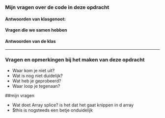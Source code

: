 ### Mijn vragen over de code in deze opdracht

#### Antwoorden van klasgenoot: 

#### Vragen die we samen hebben

#### Antwoorden van de klas

---

### Vragen en opmerkingen bij het maken van deze opdracht
- Waar kom je niet uit? 
- Wat is nog niet duidelijk?
- Wat heb je geprobeerd?
- Waar loop je tegenaan?

##mijn vragen
- Wat doet Array splice? is het dat het gaat knippen in d array
- $this is nogsteeds een betje onduidelijk

